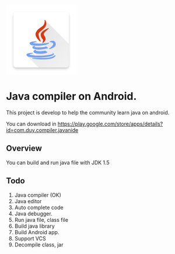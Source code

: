 ![ICON](art/icons/mipmap-xxxhdpi/ic_launcher.png)

# Java compiler on Android.

This project is develop to help the community learn java on android.

You can download in https://play.google.com/store/apps/details?id=com.duy.compiler.javanide

## Overview
You can build and run java file with JDK 1.5

## Todo

1. Java compiler (OK)
2. Java editor
3. Auto complete code
4. Java debugger.
5. Run java file, class file
6. Build java library
7. Build Android app.
8. Support VCS
9. Decompile class, jar
